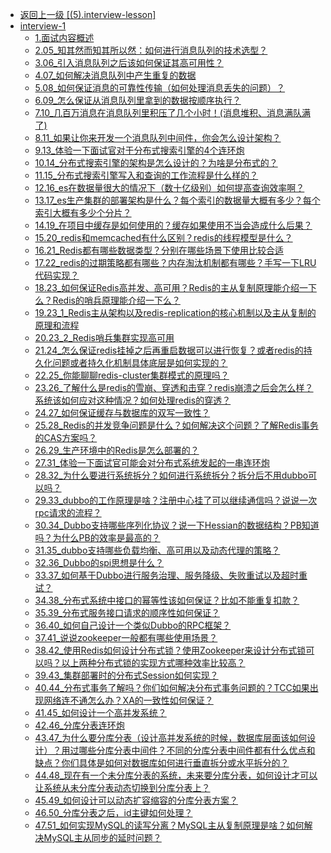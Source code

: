 - [返回上一级 [(5).interview-lesson]](java-notes/(5).interview-lesson/)
- [interview-1](java-notes/(5).interview-lesson/interview-1/)
  - [1.面试内容概述](java-notes/(5).interview-lesson/interview-1/1.面试内容概述.md)
  - [2.05_知其然而知其所以然：如何进行消息队列的技术选型？](java-notes/(5).interview-lesson/interview-1/2.05_知其然而知其所以然：如何进行消息队列的技术选型？.md)
  - [3.06_引入消息队列之后该如何保证其高可用性？](java-notes/(5).interview-lesson/interview-1/3.06_引入消息队列之后该如何保证其高可用性？.md)
  - [4.07_如何解决消息队列中产生重复的数据](java-notes/(5).interview-lesson/interview-1/4.07_如何解决消息队列中产生重复的数据.md)
  - [5.08_如何保证消息的可靠性传输（如何处理消息丢失的问题）？](java-notes/(5).interview-lesson/interview-1/5.08_如何保证消息的可靠性传输（如何处理消息丢失的问题）？.md)
  - [6.09_怎么保证从消息队列里拿到的数据按顺序执行？](java-notes/(5).interview-lesson/interview-1/6.09_怎么保证从消息队列里拿到的数据按顺序执行？.md)
  - [7.10_几百万消息在消息队列里积压了几个小时！(消息堆积、消息满队满了)](java-notes/(5).interview-lesson/interview-1/7.10_几百万消息在消息队列里积压了几个小时！(消息堆积、消息满队满了).md)
  - [8.11_如果让你来开发一个消息队列中间件，你会怎么设计架构？](java-notes/(5).interview-lesson/interview-1/8.11_如果让你来开发一个消息队列中间件，你会怎么设计架构？.md)
  - [9.13_体验一下面试官对于分布式搜索引擎的4个连环炮](java-notes/(5).interview-lesson/interview-1/9.13_体验一下面试官对于分布式搜索引擎的4个连环炮.md)
  - [10.14_分布式搜索引擎的架构是怎么设计的？为啥是分布式的？](java-notes/(5).interview-lesson/interview-1/10.14_分布式搜索引擎的架构是怎么设计的？为啥是分布式的？.md)
  - [11.15_分布式搜索引擎写入和查询的工作流程是什么样的？](java-notes/(5).interview-lesson/interview-1/11.15_分布式搜索引擎写入和查询的工作流程是什么样的？.md)
  - [12.16_es在数据量很大的情况下（数十亿级别）如何提高查询效率啊？](java-notes/(5).interview-lesson/interview-1/12.16_es在数据量很大的情况下（数十亿级别）如何提高查询效率啊？.md)
  - [13.17_es生产集群的部署架构是什么？每个索引的数据量大概有多少？每个索引大概有多少个分片？](java-notes/(5).interview-lesson/interview-1/13.17_es生产集群的部署架构是什么？每个索引的数据量大概有多少？每个索引大概有多少个分片？.md)
  - [14.19_在项目中缓存是如何使用的？缓存如果使用不当会造成什么后果？](java-notes/(5).interview-lesson/interview-1/14.19_在项目中缓存是如何使用的？缓存如果使用不当会造成什么后果？.md)
  - [15.20_redis和memcached有什么区别？redis的线程模型是什么？](java-notes/(5).interview-lesson/interview-1/15.20_redis和memcached有什么区别？redis的线程模型是什么？.md)
  - [16.21_Redis都有哪些数据类型？分别在哪些场景下使用比较合适](java-notes/(5).interview-lesson/interview-1/16.21_Redis都有哪些数据类型？分别在哪些场景下使用比较合适.md)
  - [17.22_redis的过期策略都有哪些？内存淘汰机制都有哪些？手写一下LRU代码实现？](java-notes/(5).interview-lesson/interview-1/17.22_redis的过期策略都有哪些？内存淘汰机制都有哪些？手写一下LRU代码实现？.md)
  - [18.23_如何保证Redis高并发、高可用？Redis的主从复制原理能介绍一下么？Redis的哨兵原理能介绍一下么？](java-notes/(5).interview-lesson/interview-1/18.23_如何保证Redis高并发、高可用？Redis的主从复制原理能介绍一下么？Redis的哨兵原理能介绍一下么？.md)
  - [19.23_1_Redis主从架构以及redis-replication的核心机制以及主从复制的原理和流程](java-notes/(5).interview-lesson/interview-1/19.23_1_Redis主从架构以及redis-replication的核心机制以及主从复制的原理和流程.md)
  - [20.23_2_Redis哨兵集群实现高可用](java-notes/(5).interview-lesson/interview-1/20.23_2_Redis哨兵集群实现高可用.md)
  - [21.24_怎么保证redis挂掉之后再重启数据可以进行恢复？或者redis的持久化问题或者持久化机制具体底层是如何实现的？](java-notes/(5).interview-lesson/interview-1/21.24_怎么保证redis挂掉之后再重启数据可以进行恢复？或者redis的持久化问题或者持久化机制具体底层是如何实现的？.md)
  - [22.25_你能聊聊redis-cluster集群模式的原理吗？](java-notes/(5).interview-lesson/interview-1/22.25_你能聊聊redis-cluster集群模式的原理吗？.md)
  - [23.26_了解什么是redis的雪崩、穿透和击穿？redis崩溃之后会怎么样？系统该如何应对这种情况？如何处理redis的穿透？](java-notes/(5).interview-lesson/interview-1/23.26_了解什么是redis的雪崩、穿透和击穿？redis崩溃之后会怎么样？系统该如何应对这种情况？如何处理redis的穿透？.md)
  - [24.27_如何保证缓存与数据库的双写一致性？](java-notes/(5).interview-lesson/interview-1/24.27_如何保证缓存与数据库的双写一致性？.md)
  - [25.28_Redis的并发竞争问题是什么？如何解决这个问题？了解Redis事务的CAS方案吗？](java-notes/(5).interview-lesson/interview-1/25.28_Redis的并发竞争问题是什么？如何解决这个问题？了解Redis事务的CAS方案吗？.md)
  - [26.29_生产环境中的Redis是怎么部署的？](java-notes/(5).interview-lesson/interview-1/26.29_生产环境中的Redis是怎么部署的？.md)
  - [27.31_体验一下面试官可能会对分布式系统发起的一串连环炮](java-notes/(5).interview-lesson/interview-1/27.31_体验一下面试官可能会对分布式系统发起的一串连环炮.md)
  - [28.32_为什么要进行系统拆分？如何进行系统拆分？拆分后不用dubbo可以吗？](java-notes/(5).interview-lesson/interview-1/28.32_为什么要进行系统拆分？如何进行系统拆分？拆分后不用dubbo可以吗？.md)
  - [29.33_dubbo的工作原理是啥？注册中心挂了可以继续通信吗？说说一次rpc请求的流程？](java-notes/(5).interview-lesson/interview-1/29.33_dubbo的工作原理是啥？注册中心挂了可以继续通信吗？说说一次rpc请求的流程？.md)
  - [30.34_Dubbo支持哪些序列化协议？说一下Hessian的数据结构？PB知道吗？为什么PB的效率是最高的？](java-notes/(5).interview-lesson/interview-1/30.34_Dubbo支持哪些序列化协议？说一下Hessian的数据结构？PB知道吗？为什么PB的效率是最高的？.md)
  - [31.35_dubbo支持哪些负载均衡、高可用以及动态代理的策略？](java-notes/(5).interview-lesson/interview-1/31.35_dubbo支持哪些负载均衡、高可用以及动态代理的策略？.md)
  - [32.36_Dubbo的spi思想是什么？](java-notes/(5).interview-lesson/interview-1/32.36_Dubbo的spi思想是什么？.md)
  - [33.37_如何基于Dubbo进行服务治理、服务降级、失败重试以及超时重试？](java-notes/(5).interview-lesson/interview-1/33.37_如何基于Dubbo进行服务治理、服务降级、失败重试以及超时重试？.md)
  - [34.38_分布式系统中接口的幂等性该如何保证？比如不能重复扣款？](java-notes/(5).interview-lesson/interview-1/34.38_分布式系统中接口的幂等性该如何保证？比如不能重复扣款？.md)
  - [35.39_分布式服务接口请求的顺序性如何保证？](java-notes/(5).interview-lesson/interview-1/35.39_分布式服务接口请求的顺序性如何保证？.md)
  - [36.40_如何自己设计一个类似Dubbo的RPC框架？](java-notes/(5).interview-lesson/interview-1/36.40_如何自己设计一个类似Dubbo的RPC框架？.md)
  - [37.41_说说zookeeper一般都有哪些使用场景？](java-notes/(5).interview-lesson/interview-1/37.41_说说zookeeper一般都有哪些使用场景？.md)
  - [38.42_使用Redis如何设计分布式锁？使用Zookeeper来设计分布式锁可以吗？以上两种分布式锁的实现方式哪种效率比较高？](java-notes/(5).interview-lesson/interview-1/38.42_使用Redis如何设计分布式锁？使用Zookeeper来设计分布式锁可以吗？以上两种分布式锁的实现方式哪种效率比较高？.md)
  - [39.43_集群部署时的分布式Session如何实现？](java-notes/(5).interview-lesson/interview-1/39.43_集群部署时的分布式Session如何实现？.md)
  - [40.44_分布式事务了解吗？你们如何解决分布式事务问题的？TCC如果出现网络连不通怎么办？XA的一致性如何保证？](java-notes/(5).interview-lesson/interview-1/40.44_分布式事务了解吗？你们如何解决分布式事务问题的？TCC如果出现网络连不通怎么办？XA的一致性如何保证？.md)
  - [41.45_如何设计一个高并发系统？](java-notes/(5).interview-lesson/interview-1/41.45_如何设计一个高并发系统？.md)
  - [42.46_分库分表连环炮](java-notes/(5).interview-lesson/interview-1/42.46_分库分表连环炮.md)
  - [43.47_为什么要分库分表（设计高并发系统的时候，数据库层面该如何设计）？用过哪些分库分表中间件？不同的分库分表中间件都有什么优点和缺点？你们具体是如何对数据库如何进行垂直拆分或水平拆分的？](java-notes/(5).interview-lesson/interview-1/43.47_为什么要分库分表（设计高并发系统的时候，数据库层面该如何设计）？用过哪些分库分表中间件？不同的分库分表中间件都有什么优点和缺点？你们具体是如何对数据库如何进行垂直拆分或水平拆分的？.md)
  - [44.48_现在有一个未分库分表的系统，未来要分库分表，如何设计才可以让系统从未分库分表动态切换到分库分表上？](java-notes/(5).interview-lesson/interview-1/44.48_现在有一个未分库分表的系统，未来要分库分表，如何设计才可以让系统从未分库分表动态切换到分库分表上？.md)
  - [45.49_如何设计可以动态扩容缩容的分库分表方案？](java-notes/(5).interview-lesson/interview-1/45.49_如何设计可以动态扩容缩容的分库分表方案？.md)
  - [46.50_分库分表之后，id主键如何处理？](java-notes/(5).interview-lesson/interview-1/46.50_分库分表之后，id主键如何处理？.md)
  - [47.51_如何实现MySQL的读写分离？MySQL主从复制原理是啥？如何解决MySQL主从同步的延时问题？](java-notes/(5).interview-lesson/interview-1/47.51_如何实现MySQL的读写分离？MySQL主从复制原理是啥？如何解决MySQL主从同步的延时问题？.md)
